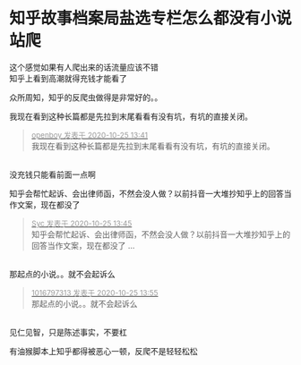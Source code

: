 # 知乎故事档案局盐选专栏怎么都没有小说站爬


这个感觉如果有人爬出来的话流量应该不错<br />
知乎上看到高潮就得充钱才能看了<img src="static/image/smiley/default/lol.gif" smilieid="12" border="0" alt="" /> 

众所周知，知乎的反爬虫做得是非常好的。。

我现在看到这种长篇都是先拉到末尾看看有没有坑，有坑的直接关闭。

<div class="quote"><blockquote><font size="2"><a href="https://www.hostloc.com/forum.php?mod=redirect&amp;goto=findpost&amp;pid=9349672&amp;ptid=758254" target="_blank"><font color="#999999">openboy 发表于 2020-10-25 13:41</font></a></font><br />
我现在看到这种长篇都是先拉到末尾看看有没有坑，有坑的直接关闭。</blockquote></div><br />
没充钱只能看前面一点啊

知乎会帮忙起诉、会出律师函，不然会没人做？以前抖音一大堆抄知乎上的回答当作文案，现在都没了<img id="aimg_ZDyfE" onclick="zoom(this, this.src, 0, 0, 0)" class="zoom" src="https://cdn.jsdelivr.net/gh/hishis/forum-master/public/images/patch.gif" onmouseover="img_onmouseoverfunc(this)" onload="thumbImg(this)" border="0" alt="" />

<div class="quote"><blockquote><font size="2"><a href="https://www.hostloc.com/forum.php?mod=redirect&amp;goto=findpost&amp;pid=9349687&amp;ptid=758254" target="_blank"><font color="#999999">Syc 发表于 2020-10-25 13:45</font></a></font><br />
知乎会帮忙起诉、会出律师函，不然会没人做？以前抖音一大堆抄知乎上的回答当作文案，现在都没了 ...</blockquote></div><br />
那起点的小说。。就不会起诉么

<div class="quote"><blockquote><font size="2"><a href="https://www.hostloc.com/forum.php?mod=redirect&amp;goto=findpost&amp;pid=9349728&amp;ptid=758254" target="_blank"><font color="#999999">1016797313 发表于 2020-10-25 13:55</font></a></font><br />
那起点的小说。。就不会起诉么</blockquote></div><br />
见仁见智，只是陈述事实，不要杠

有油猴脚本上知乎都得被恶心一顿，反爬不是轻轻松松
